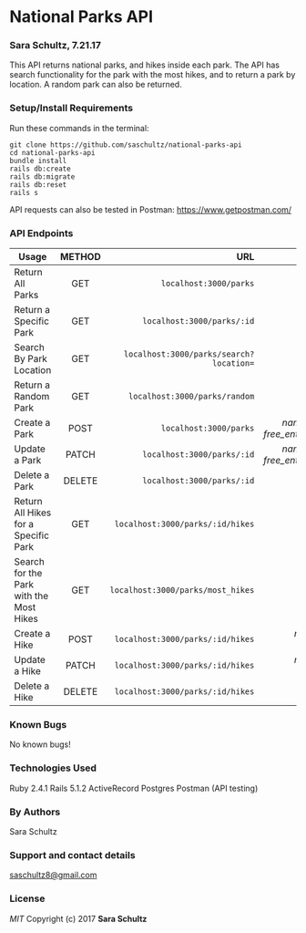 # National Parks API

### Sara Schultz, 7.21.17

This API returns national parks, and hikes inside each park. The API has search functionality for the park with the most hikes, and to return a park by location. A random park can also be returned.

### Setup/Install Requirements

 Run these commands in the terminal:

 ```
 git clone https://github.com/saschultz/national-parks-api
 cd national-parks-api
 bundle install
 rails db:create
 rails db:migrate
 rails db:reset
 rails s
```
API requests can also be tested in Postman: https://www.getpostman.com/

### API Endpoints

|Usage | METHOD       | URL       | Params |
| --------|:------------:| ---------:| ------:|
|Return All Parks | GET    | `localhost:3000/parks` |  |
|Return a Specific Park | GET    | `localhost:3000/parks/:id` |  |
|Search By Park Location | GET    | `localhost:3000/parks/search?location=` | _location_ |
|Return a Random Park | GET    | `localhost:3000/parks/random` |  |
|Create a Park | POST    | `localhost:3000/parks` | _name, location, free_entrance_days_ |
|Update a Park | PATCH    | `localhost:3000/parks/:id` | _name, location, free_entrance_days_ |
|Delete a Park | DELETE    |`localhost:3000/parks/:id`|   | |
|Return All Hikes for a Specific Park | GET    | `localhost:3000/parks/:id/hikes` |  |
|Search for the Park with the Most Hikes | GET    | `localhost:3000/parks/most_hikes` | |
|Create a Hike | POST    | `localhost:3000/parks/:id/hikes` | _name, miles, difficulty_ |
|Update a Hike | PATCH    | `localhost:3000/parks/:id/hikes` | _name, miles, difficulty_ |
|Delete a Hike | DELETE    |`localhost:3000/parks/:id/hikes`|   | |


### Known Bugs
No known bugs!

### Technologies Used
  Ruby 2.4.1
  Rails 5.1.2
  ActiveRecord
  Postgres
  Postman (API testing)

### By Authors
Sara Schultz

### Support and contact details
saschultz8@gmail.com

### License
_MIT_
Copyright (c) 2017 **Sara Schultz**

